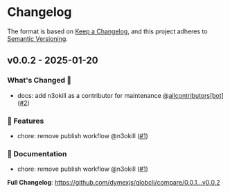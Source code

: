 # Changelog

The format is based on [Keep a Changelog](https://keepachangelog.com/en/1.1.0/), and this project adheres to [Semantic Versioning](https://semver.org/spec/v2.0.0.html).

## v0.0.2 - 2025-01-20

### What's Changed 👀

- docs: add n3okill as a contributor for maintenance @[allcontributors[bot]](https://github.com/apps/allcontributors) ([#2](https://github.com/$OWNER/$REPOSITORY/pull/2))

### 🚀 Features

- chore: remove publish workflow @n3okill ([#1](https://github.com/$OWNER/$REPOSITORY/pull/1))

### 📄 Documentation

- chore: remove publish workflow @n3okill ([#1](https://github.com/$OWNER/$REPOSITORY/pull/1))

**Full Changelog**: https://github.com/dymexjs/globcli/compare/0.0.1...v0.0.2
